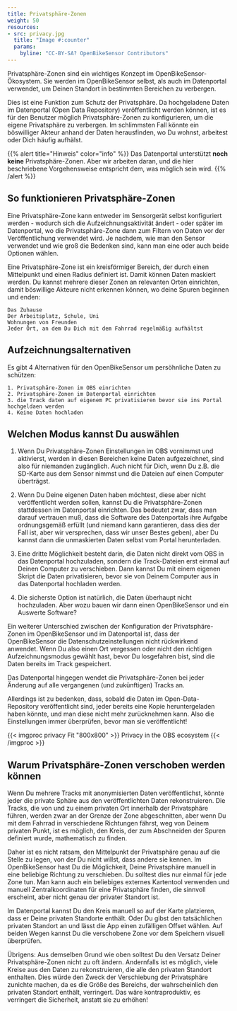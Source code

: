 ```yaml
---
title: Privatsphäre-Zonen
weight: 50
resources:
- src: privacy.jpg
  title: "Image #:counter"
  params:
    byline: "CC-BY-SA? OpenBikeSensor Contributors"
---
```


Privatsphäre-Zonen sind ein wichtiges Konzept im OpenBikeSensor-Ökosystem. Sie werden im OpenBikeSensor selbst, als auch im Datenportal verwendet, um Deinen Standort in bestimmten Bereichen zu verbergen.

Dies ist eine Funktion zum Schutz der Privatsphäre. Da hochgeladene Daten im Datenportal (Open Data Repository) veröffentlicht werden können, ist es für den Benutzer möglich Privatsphäre-Zonen zu konfigurieren, um die eigene Privatsphäre zu verbergen. Im schlimmsten Fall könnte ein böswilliger Akteur anhand der Daten herausfinden, wo Du wohnst, arbeitest oder Dich häufig aufhälst.

{{% alert title="Hinweis" color="info" %}}
Das Datenportal unterstützt **noch keine** Privatsphäre-Zonen. Aber wir arbeiten daran, und die hier beschriebene Vorgehensweise entspricht dem, was möglich sein wird.
{{% /alert %}}

## So funktionieren Privatsphäre-Zonen

Eine Privatsphäre-Zone kann entweder im Sensorgerät selbst konfiguriert werden - wodurch sich die Aufzeichnungsaktivität ändert - oder später im Datenportal, wo die Privatsphäre-Zone dann zum Filtern von Daten vor der Veröffentlichung verwendet wird. Je nachdem, wie man den Sensor verwendet und wie groß die Bedenken sind, kann man eine oder auch beide Optionen wählen.

Eine Privatsphäre-Zone ist ein kreisförmiger Bereich, der durch einen Mittelpunkt und einen Radius definiert ist. Damit können Daten maskiert werden. Du kannst mehrere dieser Zonen an relevanten Orten einrichten, damit böswillige Akteure nicht erkennen können, wo deine Spuren beginnen und enden:

    Das Zuhause
    Der Arbeitsplatz, Schule, Uni
    Wohnungen von Freunden
    Jeder Ort, an dem Du Dich mit dem Fahrrad regelmäßig aufhältst

## Aufzeichnungsalternativen

Es gibt 4 Alternativen für den OpenBikeSensor um persöhnliche Daten zu schützen:

    1. Privatsphäre-Zonen im OBS einrichten
    2. Privatsphäre-Zonen im Datenportal einrichten
    3. die Track daten auf eigenem PC privatisieren bevor sie ins Portal hochgeldaen werden
    4. Keine Daten hochladen

## Welchen Modus kannst Du auswählen

1. Wenn Du Privatsphäre-Zonen Einstellungen im OBS vornimmst und aktivierst, werden in diesen Bereichen keine Daten aufgezeichnet, sind also für niemanden zugänglich. Auch nicht für Dich, wenn Du z.B. die SD-Karte aus dem Sensor nimmst und die Dateien auf einen Computer überträgst.

2. Wenn Du Deine eigenen Daten haben möchtest, diese aber nicht veröffentlicht werden sollen, kannst Du die Privatsphäre-Zonen stattdessen im Datenportal einrichten. Das bedeutet zwar, dass man darauf vertrauen muß, dass die Software des Datenportals ihre Aufgabe ordnungsgemäß erfüllt (und niemand kann garantieren, dass dies der Fall ist, aber wir versprechen, dass wir unser Bestes geben), aber Du kannst dann die unmaskierten Daten selbst vom Portal herunterladen.

3. Eine dritte Möglichkeit besteht darin, die Daten nicht direkt vom OBS in das Datenportal hochzuladen, sondern die Track-Dateien erst einmal auf Deinen Computer zu verschieben. Dann kannst Du mit einem eigenen Skript die Daten privatisieren, bevor sie von Deinem Computer aus in das Datenportal hochladen werden.

4. Die sicherste Option ist natürlich, die Daten überhaupt nicht hochzuladen. Aber wozu bauen wir dann einen OpenBikeSensor und ein Auswerte Software?

Ein weiterer Unterschied zwischen der Konfiguration der Privatsphäre-Zonen im OpenBikeSensor und im Datenportal ist, dass der OpenBikeSensor die Datenschutzeinstellungen nicht rückwirkend anwendet. Wenn Du also einen Ort vergessen oder nicht den richtigen Aufzeichnungsmodus gewählt hast, bevor Du losgefahren bist, sind die Daten bereits im Track gespeichert.

Das Datenportal hingegen wendet die Privatsphäre-Zonen bei jeder Änderung auf alle vergangenen (und zukünftigen) Tracks an.

Allerdings ist zu bedenken, dass, sobald die Daten im Open-Data-Repository veröffentlicht sind, jeder bereits eine Kopie heruntergeladen haben könnte, und man diese nicht mehr zurücknehmen kann. Also die Einstellungen immer überprüfen, bevor man sie veröffentlicht!

{{< imgproc privacy Fit "800x800" >}}
Privacy in the OBS ecosystem
{{< /imgproc >}}

## Warum Privatsphäre-Zonen verschoben werden können

Wenn Du mehrere Tracks mit anonymisierten Daten veröffentlichst, könnte jeder die private Sphäre aus den veröffentlichten Daten rekonstruieren. Die Tracks, die von und zu einem privaten Ort innerhalb der Privatsphäre führen, werden zwar an der Grenze der Zone abgeschnitten, aber wenn Du mit dem Fahrrad in verschiedene Richtungen fährst, weg von Deinem privaten Punkt, ist es möglich, den Kreis, der zum Abschneiden der Spuren definiert wurde, mathematisch zu finden.

Daher ist es nicht ratsam, den Mittelpunkt der Privatsphäre genau auf die Stelle zu legen, von der Du nicht willst, dass andere sie kennen. Im OpenBikeSensor hast Du die Möglichkeit, Deine Privatsphäre manuell in eine beliebige Richtung zu verschieben. Du solltest dies nur einmal für jede Zone tun. Man kann auch ein beliebiges externes Kartentool verwenden und manuell Zentralkoordinaten für eine Privatsphäre finden, die sinnvoll erscheint, aber nicht genau der privater Standort ist.

Im Datenportal kannst Du den Kreis manuell so auf der Karte platzieren, dass er Deine privaten Standorte enthält. Oder Du gibst den tatsächlichen privaten Standort an und lässt die App einen zufälligen Offset wählen. Auf beiden Wegen kannst Du die verschobene Zone vor dem Speichern visuell überprüfen.

Übrigens: Aus demselben Grund wie oben solltest Du den Versatz Deiner Privatsphäre-Zonen nicht zu oft ändern. Andernfalls ist es möglich, viele Kreise aus den Daten zu rekonstruieren, die alle den privaten Standort enthalten. Dies würde den Zweck der Verschiebung der Privatsphäre zunichte machen, da es die Größe des Bereichs, der wahrscheinlich den privaten Standort enthält, verringert. Das wäre kontraproduktiv, es verringert die Sicherheit, anstatt sie zu erhöhen!
